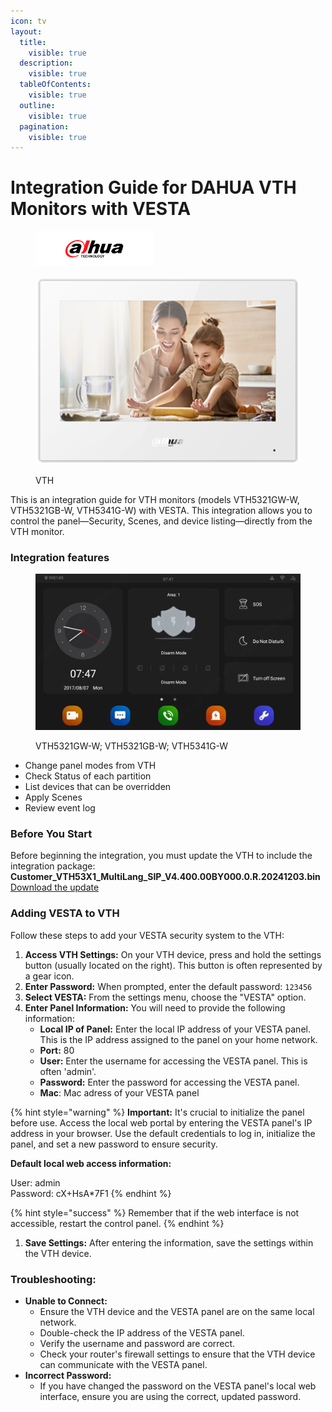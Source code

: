 ```yaml
---
icon: tv
layout:
  title:
    visible: true
  description:
    visible: true
  tableOfContents:
    visible: true
  outline:
    visible: true
  pagination:
    visible: true
---
```


# Integration Guide for DAHUA VTH Monitors with VESTA

<figure><img src=".gitbook/assets/dahua_res.webp" alt="" width="188"><figcaption></figcaption></figure>

<figure><img src=".gitbook/assets/Screenshot_1.png" alt=""><figcaption><p>VTH</p></figcaption></figure>

This is an integration guide for VTH monitors (models VTH5321GW-W, VTH5321GB-W, VTH5341G-W) with VESTA. This integration allows you to control the panel—Security, Scenes, and device listing—directly from the VTH monitor.



### Integration features

<figure><img src=".gitbook/assets/image (237).png" alt=""><figcaption><p>VTH5321GW-W; VTH5321GB-W; VTH5341G-W</p></figcaption></figure>

* Change panel modes from VTH
* Check Status of each partition&#x20;
* List devices that can be overridden&#x20;
* Apply Scenes&#x20;
* Review event log

### Before You Start

Before beginning the integration, you must update the VTH to include the integration package:\
**Customer\_VTH53X1\_MultiLang\_SIP\_V4.400.00BY000.0.R.20241203.bin**\
[Download the update](https://drive.google.com/file/d/1ZrdeRizv-VHpTvorulqKDoywTdrPXQCa/view?usp=drive_link)

### **Adding VESTA to VTH**&#x20;

Follow these steps to add your VESTA security system to the VTH:

1. **Access VTH Settings:** On your VTH device, press and hold the settings button (usually located on the right). This button is often represented by a gear icon.
2. **Enter Password:** When prompted, enter the default password: `123456`
3. **Select VESTA:** From the settings menu, choose the "VESTA" option.
4. **Enter Panel Information:** You will need to provide the following information:
   * **Local IP of Panel:** Enter the local IP address of your VESTA panel. This is the IP address assigned to the panel on your home network.
   * **Port:** 80
   * **User:** Enter the username for accessing the VESTA panel. This is often 'admin'.
   * **Password:** Enter the password for accessing the VESTA panel.
   * **Mac**: Mac adress of your VESTA panel

{% hint style="warning" %}
**Important:** It's crucial to initialize the panel before use. Access the local web portal by entering the VESTA panel's IP address in your browser. Use the default credentials to log in, initialize the panel, and set a new password to ensure security.



**Default local web access information:**

User: admin
\
Password: cX+HsA\*7F1
{% endhint %}

{% hint style="success" %}
Remember that if the web interface is not accessible, restart the control panel.
{% endhint %}



1. **Save Settings:** After entering the information, save the settings within the VTH device.

### Troubleshooting:

* **Unable to Connect:**
  * Ensure the VTH device and the VESTA panel are on the same local network.
  * Double-check the IP address of the VESTA panel.
  * Verify the username and password are correct.
  * Check your router's firewall settings to ensure that the VTH device can communicate with the VESTA panel.
* **Incorrect Password:**
  * If you have changed the password on the VESTA panel's local web interface, ensure you are using the correct, updated password.
